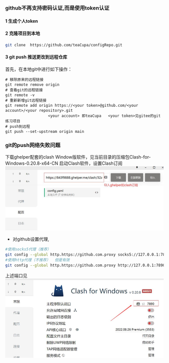 ### github不再支持密码认证,而是使用token认证

#### 1 生成个人token

#### 2 克隆项目到本地

```bash
git clone  https://github.com/teaCupa/configRepo.git
```

#### 3 git push 推送更改到远程仓库

首先，在本地git中进行如下操作：

```shell
# 移除原来的远程链接
git remote remove origin
# 查看git的远程链接
git remote -v
# 重新新增git远程链接
git remote add origin https://<your token>@github.com/<your account>/<your repository>.git
                   <your account> 即teaCupa   <your token>见gitee的git练习项目
# push到远程
git push --set-upstream origin main
```

### git的push网络失败问题
下载ghelper配套的clash Window版软件，见当前目录的压缩包Clash-for-Windows-0.20.8-x64-CN
启动Clash软件，设置Clash订阅
![](useClashWin.jpg)
- 对github设置代理,
```bash
#使用socks5代理（推荐）
git config --global http.https://github.com.proxy socks5://127.0.0.1:7890
#使用http代理（不推荐）  但是有效
git config --global http.https://github.com.proxy http://127.0.0.1:7890
```
上述端口见
![](proxyPort.jpg)
